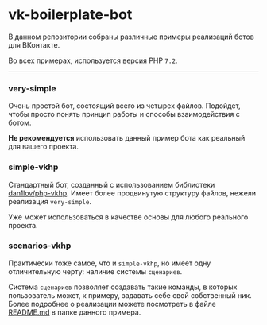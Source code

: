 # vk-boilerplate-bot

В данном репозитории собраны различные примеры реализаций ботов для ВКонтакте.

Во всех примерах, используется версия PHP `7.2`.

---
### very-simple
Очень простой бот, состоящий всего из четырех файлов. Подойдет, чтобы просто понять принцип работы и способы взаимодействия с ботом.

**Не рекомендуется** использовать данный пример бота как реальный для вашего проекта.

### simple-vkhp
Стандартный бот, созданный с использованием библиотеки [dan1lov/php-vkhp](https://github.com/dan1lov/php-vkhp). Имеет более продвинутую структуру файлов, нежели реализация `very-simple`.

Уже может использоваться в качестве основы для любого реального проекта.

### scenarios-vkhp
Практически тоже самое, что и `simple-vkhp`, но имеет одну отличительную черту: наличие системы `сценариев`.

Система `сценариев` позволяет создавать такие команды, в которых пользователь может, к примеру, задавать себе свой собственный ник. Более подробнее о реализации можете посмотреть в файле [README.md](scenarios-vkhp/README.md) в папке данного примера.
